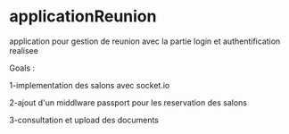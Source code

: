 # applicationReunion
application pour gestion de reunion avec la partie login et authentification realisee

Goals :

1-implementation des salons avec socket.io

2-ajout d'un middlware passport pour les reservation des salons

3-consultation et upload des documents

